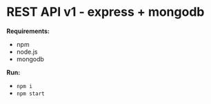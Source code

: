 # REST API v1 - express + mongodb

**Requirements:**

- npm
- node.js
- mongodb

**Run:**

- `npm i`
- `npm start`
